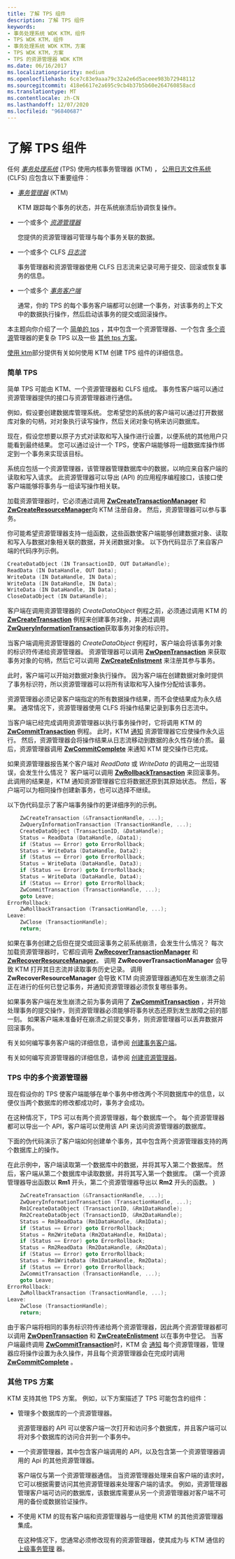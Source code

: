 ```yaml
---
title: 了解 TPS 组件
description: 了解 TPS 组件
keywords:
- 事务处理系统 WDK KTM，组件
- TPS WDK KTM，组件
- 事务处理系统 WDK KTM，方案
- TPS WDK KTM，方案
- TPS 的资源管理器 WDK KTM
ms.date: 06/16/2017
ms.localizationpriority: medium
ms.openlocfilehash: 6ce7c83e9aaa79c32a2e6d5aceee983b72948112
ms.sourcegitcommit: 418e6617e2a695c9cb4b37b5b60e264760858acd
ms.translationtype: MT
ms.contentlocale: zh-CN
ms.lasthandoff: 12/07/2020
ms.locfileid: "96840687"
---
```

# <a name="understanding-tps-components"></a>了解 TPS 组件


任何 [*事务处理系统*](transaction-processing-terms.md#ktm-term-transaction-processing-system) (TPS) 使用内核事务管理器 (KTM) ， [公用日志文件系统](introduction-to-the-common-log-file-system.md) (CLFS) 应包含以下重要组件：

-   [*事务管理器*](transaction-processing-terms.md#ktm-term-transaction-manager) (KTM) 

    KTM 跟踪每个事务的状态，并在系统崩溃后协调恢复操作。

-   一个或多个 [*资源管理器*](transaction-processing-terms.md#ktm-term-resource-manager)

    您提供的资源管理器可管理与每个事务关联的数据。

-   一个或多个 CLFS [*日志流*](transaction-processing-terms.md#ktm-term-log-stream)

    事务管理器和资源管理器使用 CLFS 日志流来记录可用于提交、回滚或恢复事务的信息。

-   一个或多个 [*事务客户端*](transaction-processing-terms.md#ktm-term-transactional-client)

    通常，你的 TPS 的每个事务客户端都可以创建一个事务，对该事务的上下文中的数据执行操作，然后启动该事务的提交或回滚操作。

本主题向你介绍了一个 [简单的 tps](#simple-tps) ，其中包含一个资源管理器、一个包含 [多个资源](#multiple-resource-managers-in-a-tps)管理器的更复杂 TPS 以及一些 [其他 tps 方案](#other-tps-scenarios)。

[使用 ktm](using-ktm.md)部分提供有关如何使用 KTM 创建 TPS 组件的详细信息。

### <a name="simple-tps"></a>简单 TPS

简单 TPS 可能由 KTM、一个资源管理器和 CLFS 组成。 事务性客户端可以通过资源管理器提供的接口与资源管理器进行通信。

例如，假设要创建数据库管理系统。 您希望您的系统的客户端可以通过打开数据库对象的句柄，对对象执行读写操作，然后关闭对象句柄来访问数据库。

现在，假设您想要以原子方式对读取和写入操作进行设置，以便系统的其他用户只能看到最终结果。 您可以通过设计一个 TPS，使客户端能够将一组数据库操作绑定到一个事务来实现该目标。

系统应包括一个资源管理器，该管理器管理数据库中的数据，以响应来自客户端的读取和写入请求。 此资源管理器可以导出 (API) 的应用程序编程接口，该接口使客户端能够将事务与一组读写操作相关联。

加载资源管理器时，它必须通过调用 [**ZwCreateTransactionManager**](/windows-hardware/drivers/ddi/wdm/nf-wdm-ntcreatetransactionmanager) 和 [**ZwCreateResourceManager**](/windows-hardware/drivers/ddi/wdm/nf-wdm-ntcreateresourcemanager)向 KTM 注册自身。 然后，资源管理器可以参与事务。

你可能希望资源管理器支持一组函数，这些函数使客户端能够创建数据对象、读取和写入与数据对象相关联的数据，并关闭数据对象。 以下伪代码显示了来自客户端的代码序列示例。

```cpp
CreateDataObject (IN TransactionID, OUT DataHandle);
ReadData (IN DataHandle, OUT Data);
WriteData (IN DataHandle, IN Data);
WriteData (IN DataHandle, IN Data);
WriteData (IN DataHandle, IN Data);
CloseDataObject (IN DataHandle);
```

客户端在调用资源管理器的 *CreateDataObject* 例程之前，必须通过调用 KTM 的 [**ZwCreateTransaction**](/windows-hardware/drivers/ddi/wdm/nf-wdm-ntcreatetransaction) 例程来创建事务对象，并通过调用 [**ZwQueryInformationTransaction**](/windows-hardware/drivers/ddi/wdm/nf-wdm-ntqueryinformationtransaction)获取事务对象的标识符。

当客户端调用资源管理器的 *CreateDataObject* 例程时，客户端会将该事务对象的标识符传递给资源管理器。 资源管理器可以调用 [**ZwOpenTransaction**](/windows-hardware/drivers/ddi/wdm/nf-wdm-ntopentransaction) 来获取事务对象的句柄，然后它可以调用 [**ZwCreateEnlistment**](/windows-hardware/drivers/ddi/wdm/nf-wdm-ntcreateenlistment) 来注册其参与事务。

此时，客户端可以开始对数据对象执行操作。 因为客户端在创建数据对象时提供了事务标识符，所以资源管理器可以将所有读取和写入操作分配给该事务。

资源管理器必须记录客户端指定的所有数据操作结果，而不会使结果成为永久结果。 通常情况下，资源管理器使用 CLFS 将操作结果记录到事务日志流中。

当客户端已经完成调用资源管理器以执行事务操作时，它将调用 KTM 的 [**ZwCommitTransaction**](/windows-hardware/drivers/ddi/wdm/nf-wdm-ntcommittransaction) 例程。 此时，KTM [通知](transaction-notifications.md) 资源管理器它应使操作永久运行。 然后，资源管理器会将操作结果从日志流移动到数据的永久性存储介质。 最后，资源管理器调用 [**ZwCommitComplete**](/windows-hardware/drivers/ddi/wdm/nf-wdm-ntcommitcomplete) 来通知 KTM 提交操作已完成。

如果资源管理器报告某个客户端对 *ReadData* 或 *WriteData* 的调用之一出现错误，会发生什么情况？ 客户端可以调用 [**ZwRollbackTransaction**](/windows-hardware/drivers/ddi/wdm/nf-wdm-ntrollbacktransaction) 来回滚事务。 此调用的结果是，KTM 通知资源管理器它应将数据还原到其原始状态。 然后，客户端可以为相同操作创建新事务，也可以选择不继续。

以下伪代码显示了客户端事务操作的更详细序列的示例。

```cpp
    ZwCreateTransaction (&TransactionHandle, ...);
    ZwQueryInformationTransaction (TransactionHandle, ...);
    CreateDataObject (TransactionID, &DataHandle);
    Status = ReadData (DataHandle, &Data1);
    if (Status == Error) goto ErrorRollback;
    Status = WriteData (DataHandle, Data2);
    if (Status == Error) goto ErrorRollback;
    Status = WriteData (DataHandle, Data3);
    if (Status == Error) goto ErrorRollback;
    Status = WriteData (DataHandle, Data4);
    if (Status == Error) goto ErrorRollback;
    ZwCommitTransaction (TransactionHandle, ...);
    goto Leave;
ErrorRollback:
    ZwRollbackTransaction (TransactionHandle, ...);
Leave:
    ZwClose (TransactionHandle);
    return;
```

如果在事务创建之后但在提交或回滚事务之前系统崩溃，会发生什么情况？ 每次加载资源管理器时，它都应调用 [**ZwRecoverTransactionManager**](/windows-hardware/drivers/ddi/wdm/nf-wdm-ntrecovertransactionmanager) 和 [**ZwRecoverResourceManager**](/windows-hardware/drivers/ddi/wdm/nf-wdm-ntrecoverresourcemanager)。 调用 **ZwRecoverTransactionManager** 会导致 KTM 打开其日志流并读取事务历史记录。 调用 **ZwRecoverResourceManager** 会导致 KTM 向资源管理器通知在发生崩溃之前正在进行的任何已登记事务，并通知资源管理器必须恢复哪些事务。

如果事务客户端在发生崩溃之前为事务调用了 [**ZwCommitTransaction**](/windows-hardware/drivers/ddi/wdm/nf-wdm-ntcommittransaction) ，并开始处理事务的提交操作，则资源管理器必须能够将事务状态还原到发生故障之前的那一刻。 如果客户端未准备好在崩溃之前提交事务，则资源管理器可以丢弃数据并回滚事务。

有关如何编写事务客户端的详细信息，请参阅 [创建事务客户端](creating-a-transactional-client.md)。

有关如何编写资源管理器的详细信息，请参阅 [创建资源管理器](creating-a-resource-manager.md)。

### <a name="multiple-resource-managers-in-a-tps"></a>TPS 中的多个资源管理器

现在假设你的 TPS 使客户端能够在单个事务中修改两个不同数据库中的信息，以便仅当两个数据库的修改都成功时，事务才会成功。

在这种情况下，TPS 可以有两个资源管理器，每个数据库一个。 每个资源管理器都可以导出一个 API，客户端可以使用该 API 来访问资源管理器的数据库。

下面的伪代码演示了客户端如何创建单个事务，其中包含两个资源管理器支持的两个数据库上的操作。

在此示例中，客户端读取第一个数据库中的数据，并将其写入第二个数据库。 然后，客户端从第二个数据库中读取数据，并将其写入第一个数据库。  (第一个资源管理器导出函数以 **Rm1** 开头，第二个资源管理器导出以 **Rm2** 开头的函数。 ) 

```cpp
    ZwCreateTransaction (&TransactionHandle, ...);
    ZwQueryInformationTransaction (TransactionHandle, ...);
    Rm1CreateDataObject (TransactionID, &Rm1DataHandle);
    Rm2CreateDataObject (TransactionID, &Rm2DataHandle);
    Status = Rm1ReadData (Rm1DataHandle, &Rm1Data);
    if (Status == Error) goto ErrorRollback;
    Status = Rm2WriteData (Rm2DataHandle, Rm1Data);
    if (Status == Error) goto ErrorRollback;
    Status = Rm2ReadData (Rm2DataHandle, &Rm2Data);
    if (Status == Error) goto ErrorRollback;
    Status = Rm1WriteData (Rm1DataHandle, Rm2Data);
    if (Status == Error) goto ErrorRollback;
    ZwCommitTransaction (TransactionHandle, ...);
    goto Leave;
ErrorRollback:
    ZwRollbackTransaction (TransactionHandle, ...);
Leave:
    ZwClose (TransactionHandle);
    return;
```

由于客户端将相同的事务标识符传递给两个资源管理器，因此两个资源管理器都可以调用 [**ZwOpenTransaction**](/windows-hardware/drivers/ddi/wdm/nf-wdm-ntopentransaction) 和 [**ZwCreateEnlistment**](/windows-hardware/drivers/ddi/wdm/nf-wdm-ntcreateenlistment) 以在事务中登记。 当客户端最终调用 [**ZwCommitTransaction**](/windows-hardware/drivers/ddi/wdm/nf-wdm-ntcommittransaction)时，KTM 会 [通知](transaction-notifications.md) 每个资源管理器，管理器应将操作设置为永久操作，并且每个资源管理器会在完成时调用 [**ZwCommitComplete**](/windows-hardware/drivers/ddi/wdm/nf-wdm-ntcommitcomplete) 。

### <a name="other-tps-scenarios"></a>其他 TPS 方案

KTM 支持其他 TPS 方案。 例如，以下方案描述了 TPS 可能包含的组件：

-   管理多个数据库的一个资源管理器。

    资源管理器的 API 可以使客户端一次打开和访问多个数据库，并且客户端可以将对多个数据库的访问合并到一个事务中。

-   一个资源管理器，其中包含客户端调用的 API，以及包含第一个资源管理器调用的 Api 的其他资源管理器。

    客户端仅与第一个资源管理器通信。 当资源管理器处理来自客户端的请求时，它可以根据需要访问其他资源管理器来处理客户端的请求。 例如，资源管理器管理客户端可访问的数据库，该数据库需要从另一个资源管理器对客户端不可用的备份或数据验证操作。

-   不使用 KTM 的现有客户端和资源管理器与一组使用 KTM 的其他资源管理器集成。

    在这种情况下，您通常必须修改现有的资源管理器，使其成为与 KTM 通信的 [上级事务管理](creating-a-superior-transaction-manager.md) 器。

 

